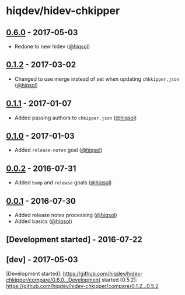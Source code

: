 # hiqdev/hidev-chkipper

## [0.6.0] - 2017-05-03

- Redone to new hidev ([@hiqsol])

## [0.1.2] - 2017-03-02

- Changed to use merge instead of set when updating `chkkipper.json` ([@hiqsol])

## [0.1.1] - 2017-01-07

- Added passing authors to `chkipper.json` ([@hiqsol])

## [0.1.0] - 2017-01-03

- Added `release-notes` goal ([@hiqsol])

## [0.0.2] - 2016-07-31

- Added `bump` and `release` goals ([@hiqsol])

## [0.0.1] - 2016-07-30

- Added release notes processing ([@hiqsol])
- Added basics ([@hiqsol])

## [Development started] - 2016-07-22

## [dev] - 2017-05-03

[@SilverFire]: https://github.com/SilverFire
[silverfire@hiqdev.com]: https://github.com/SilverFire
[@tafid]: https://github.com/tafid
[tafid@hiqdev.com]: https://github.com/tafid
[@BladeRoot]: https://github.com/BladeRoot
[bladeroot@hiqdev.com]: https://github.com/BladeRoot
[@hiqsol]: https://github.com/hiqsol
[sol@hiqdev.com]: https://github.com/hiqsol
[Under development]: https://github.com/hiqdev/hidev-chkipper/compare/0.1.2...HEAD
[0.0.2]: https://github.com/hiqdev/hidev-chkipper/compare/0.0.1...0.0.2
[0.0.1]: https://github.com/hiqdev/hidev-chkipper/releases/tag/0.0.1
[0.1.0]: https://github.com/hiqdev/hidev-chkipper/compare/0.0.2...0.1.0
[0.1.1]: https://github.com/hiqdev/hidev-chkipper/compare/0.1.0...0.1.1
[0.1.2]: https://github.com/hiqdev/hidev-chkipper/compare/0.1.1...0.1.2
[0.6.0]: https://github.com/hiqdev/hidev-chkipper/compare/0.1.2...0.6.0
[Development started]: https://github.com/hiqdev/hidev-chkipper/compare/0.6.0...Development started
[0.5.2]: https://github.com/hiqdev/hidev-chkipper/compare/0.1.2...0.5.2
